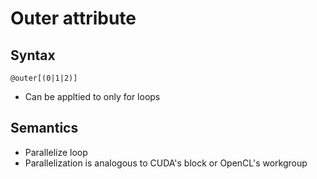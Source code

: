 # Outer attribute

## Syntax
```
@outer[(0|1|2)]
```

- Can be appltied to only for loops

## Semantics
- Parallelize loop
- Parallelization is analogous to CUDA's block or OpenCL's workgroup
